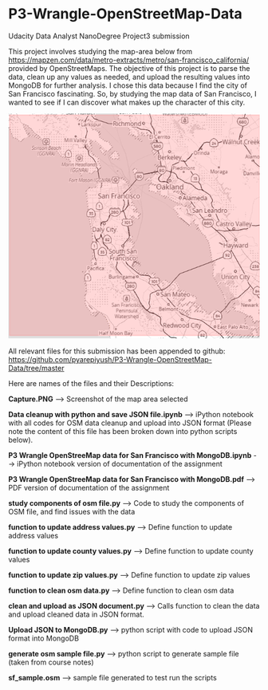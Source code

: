 # P3-Wrangle-OpenStreetMap-Data
Udacity Data Analyst NanoDegree Project3 submission

This project involves studying the map-area below from https://mapzen.com/data/metro-extracts/metro/san-francisco_california/ provided by OpenStreetMaps. 
The objective of this project is to parse the data, clean up any values as needed, and upload the resulting values into MongoDB for further analysis.
I chose this data because I find the city of San Francisco fascinating. So, by studying the map data of San Francisco, I wanted to see if I can discover what makes up the character of this city.

![Screenshot](Capture.PNG)

All relevant files for this submission has been appended to github: https://github.com/pyarepiyush/P3-Wrangle-OpenStreetMap-Data/tree/master

Here are names of the files and their Descriptions:


**Capture.PNG** --> Screenshot of the map area selected

**Data cleanup with python and save JSON file.ipynb** --> iPython notebook with all codes for OSM data cleanup and upload into JSON format (Please note the content of this file has been broken down into python scripts below).

**P3 Wrangle OpenStreeMap data for San Francisco with MongoDB.ipynb** --> iPython notebook version of documentation of the assignment

**P3 Wrangle OpenStreeMap data for San Francisco with MongoDB.pdf** --> PDF version of documentation of the assignment

**study components of osm file.py** --> Code to study the components of OSM file, and find issues with the data

**function to update address values.py** --> Define function to update address values

**function to update county values.py** -->  Define function to update county values

**function to update zip values.py** --> Define function to update zip values

**function to clean osm data.py** --> Define function to clean osm data

**clean and upload as JSON document.py** --> Calls function to clean the data and upload cleaned data in JSON format.

**Upload JSON to MongoDB.py** --> python script with code to upload JSON format into MongoDB

**generate osm sample file.py** --> python script to generate sample file (taken from course notes)

**sf_sample.osm** --> sample file generated to test run the scripts

